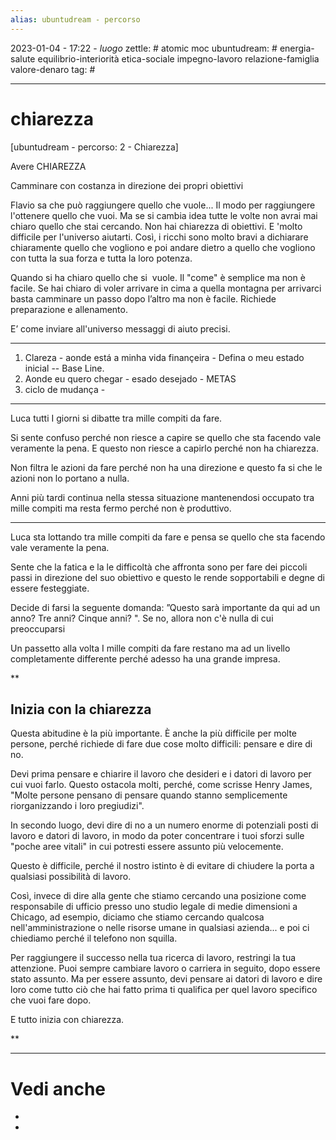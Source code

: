 ```yaml
---
alias: ubuntudream - percorso
---
```

2023-01-04 - 17:22 - *luogo*
zettle: # atomic moc
ubuntudream: # energia-salute equilibrio-interiorità etica-sociale impegno-lavoro relazione-famiglia valore-denaro 
tag: #

---
# chiarezza
[ubuntudream - percorso: 2 - Chiarezza]

Avere CHIAREZZA

Camminare con costanza in direzione dei propri obiettivi

Flavio sa che può raggiungere quello che vuole... Il modo per raggiungere l'ottenere quello che vuoi. Ma se si cambia idea tutte le volte non avrai mai chiaro quello che stai cercando. Non hai chiarezza di obiettivi. E 'molto difficile per l'universo aiutarti. Così, i ricchi sono molto bravi a dichiarare chiaramente quello che vogliono e poi andare dietro a quello che vogliono con tutta la sua forza e tutta la loro potenza.

Quando si ha chiaro quello che si  vuole. Il "come" è semplice ma non è facile. Se hai chiaro di voler arrivare in cima a quella montagna per arrivarci basta camminare un passo dopo l’altro ma non è facile. Richiede preparazione e allenamento.

E’ come inviare all'universo messaggi di aiuto precisi.

---
1. Clareza - aonde está a minha vida finançeira - Defina o meu estado inicial -- Base Line.
2. Aonde eu quero chegar - esado desejado - METAS
3. ciclo de mudança -

---
Luca tutti I giorni si dibatte tra mille compiti da fare.

Si sente confuso perché non riesce a capire se quello che sta facendo vale veramente la pena. E questo non riesce a capirlo perché non ha chiarezza.

Non filtra le azioni da fare perché non ha una direzione e questo fa si che le azioni non lo portano a nulla.

Anni più tardi continua nella stessa situazione mantenendosi occupato tra mille compiti ma resta fermo perché non è produttivo.

  

---

Luca sta lottando tra mille compiti da fare e pensa se quello che sta facendo vale veramente la pena.

Sente che la fatica e la le difficoltà che affronta sono per fare dei piccoli passi in direzione del suo obiettivo e questo le rende sopportabili e degne di essere festeggiate.

Decide di farsi la seguente domanda: ”Questo sarà importante da qui ad un anno? Tre anni? Cinque anni? ". Se no, allora non c'è nulla di cui preoccuparsi

Un passetto alla volta I mille compiti da fare restano ma ad un livello completamente differente perché adesso ha una grande impresa.


**

## Inizia con la chiarezza

Questa abitudine è la più importante. È anche la più difficile per molte persone, perché richiede di fare due cose molto difficili: pensare e dire di no.

  

Devi prima pensare e chiarire il lavoro che desideri e i datori di lavoro per cui vuoi farlo. Questo ostacola molti, perché, come scrisse Henry James, "Molte persone pensano di pensare quando stanno semplicemente riorganizzando i loro pregiudizi".

  

In secondo luogo, devi dire di no a un numero enorme di potenziali posti di lavoro e datori di lavoro, in modo da poter concentrare i tuoi sforzi sulle "poche aree vitali" in cui potresti essere assunto più velocemente.

  

Questo è difficile, perché il nostro istinto è di evitare di chiudere la porta a qualsiasi possibilità di lavoro.

  

Così, invece di dire alla gente che stiamo cercando una posizione come responsabile di ufficio presso uno studio legale di medie dimensioni a Chicago, ad esempio, diciamo che stiamo cercando qualcosa nell'amministrazione o nelle risorse umane in qualsiasi azienda... e poi ci chiediamo perché il telefono non squilla.

  

Per raggiungere il successo nella tua ricerca di lavoro, restringi la tua attenzione. Puoi sempre cambiare lavoro o carriera in seguito, dopo essere stato assunto. Ma per essere assunto, devi pensare ai datori di lavoro e dire loro come tutto ciò che hai fatto prima ti qualifica per quel lavoro specifico che vuoi fare dopo.

  

E tutto inizia con chiarezza.

**



---
# Vedi anche
- 
- 